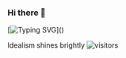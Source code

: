 ### Hi there 👋

[![Typing SVG](https://readme-typing-svg.demolab.com/?lines=Hello+World!;Hello+xiamuaila!)]()
<!--
**xiamuaila/xiamuaila** is a ✨ _special_ ✨ repository because its `README.md` (this file) appears on your GitHub profile.

Here are some ideas to get you started:


- 🔭 I’m currently working on ...
- 🌱 I’m currently learning ...
- 👯 I’m looking to collaborate on ...
- 🤔 I’m looking for help with ...
- 💬 Ask me about ...
- 📫 How to reach me: ...
- 😄 Pronouns: ...
- ⚡ Fun fact: ...
-->
Idealism shines brightly
 ![visitors](https://visitor-badge.glitch.me/badge?page_id=xiamuaila&left_color=green&right_color=red)
